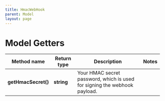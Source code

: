 ```yaml
---
title: HmacWebHook
parent: Model
layout: page
---
```


# Model Getters

Method name | Return type | Description | Notes
------------ | ------------- | ------------- | -------------
**getHmacSecret()** | **string** | Your HMAC secret password, which is used for signing the webhook payload. |

